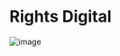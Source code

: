 # Rights Digital

![image](https://user-images.githubusercontent.com/6586811/120424180-79404100-c331-11eb-843c-d3c8c43efcee.png)

